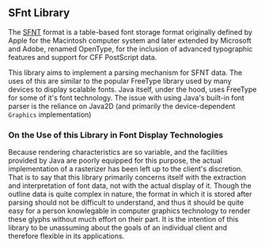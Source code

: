 ## SFnt Library
The [SFNT](https://en.wikipedia.org/wiki/SFNT) format is a table-based font
storage format originally defined by Apple for the Macintosh computer system
and later extended by Microsoft and Adobe, renamed OpenType, for the inclusion
of advanced typographic features and support for CFF PostScript data.

This library aims to implement a parsing mechanism for SFNT data. The uses of this
are similar to the popular FreeType library used by many devices to display
scalable fonts. Java itself, under the hood, uses FreeType for some of it's
font technology. The issue with using Java's built-in font parser is the
reliance on Java2D (and primarily the device-dependent `Graphics` implementation)

### On the Use of this Library in Font Display Technologies
Because rendering characteristics are so variable, and the facilities provided by
Java are poorly equipped for this purpose, the actual implementation of a rasterizer
has been left up to the client's discretion. That is to say that this library
primarily concerns itself with the extraction and interpretation of font data, not
with the actual display of it. Though the outline data is quite complex in nature,
the format in which it is stored after parsing should not be difficult to
understand, and thus it should be quite easy for a person knowlegable in computer
graphics technology to render these glyphs without much effort on their part. It is
the intention of this library to be unassuming about the goals of an individual
client and therefore flexible in its applications.
